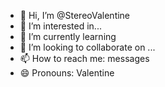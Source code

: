 - 👋 Hi, I’m @StereoValentine
- 👀 I’m interested in...
- 🌱 I’m currently learning
- 💞️ I’m looking to collaborate on ...
- 📫 How to reach me: messages
- 😄 Pronouns: Valentine


<!---
StereoValentine/StereoValentine is a ✨ special ✨ repository because its `README.md` (this file) appears on your GitHub profile.
You can click the Preview link to take a look at your changes.
--->
